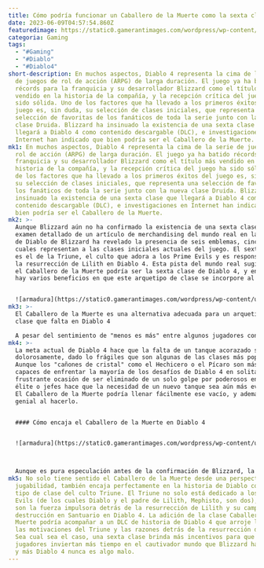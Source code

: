 ```yaml
---
title: Cómo podría funcionar un Caballero de la Muerte como la sexta clase de Diablo 4
date: 2023-06-09T04:57:54.860Z
featuredimage: https://static0.gamerantimages.com/wordpress/wp-content/uploads/2023/06/diablo-4_death-knight.jpg?q=50&fit=contain&w=1140&h=&dpr=1.5
categoria: Gaming
tags:
  - "#Gaming"
  - "#Diablo"
  - "#Diablo4"
short-description: En muchos aspectos, Diablo 4 representa la cima de la serie
  de juegos de rol de acción (ARPG) de larga duración. El juego ya ha batido
  récords para la franquicia y su desarrollador Blizzard como el título más
  vendido en la historia de la compañía, y la recepción crítica del juego ha
  sido sólida. Uno de los factores que ha llevado a los primeros éxitos del
  juego es, sin duda, su selección de clases iniciales, que representa una
  selección de favoritas de los fanáticos de toda la serie junto con la nueva
  clase Druida. Blizzard ha insinuado la existencia de una sexta clase que
  llegará a Diablo 4 como contenido descargable (DLC), e investigaciones en
  Internet han indicado que bien podría ser el Caballero de la Muerte.
mk1: En muchos aspectos, Diablo 4 representa la cima de la serie de juegos de
  rol de acción (ARPG) de larga duración. El juego ya ha batido récords para la
  franquicia y su desarrollador Blizzard como el título más vendido en la
  historia de la compañía, y la recepción crítica del juego ha sido sólida. Uno
  de los factores que ha llevado a los primeros éxitos del juego es, sin duda,
  su selección de clases iniciales, que representa una selección de favoritas de
  los fanáticos de toda la serie junto con la nueva clase Druida. Blizzard ha
  insinuado la existencia de una sexta clase que llegará a Diablo 4 como
  contenido descargable (DLC), e investigaciones en Internet han indicado que
  bien podría ser el Caballero de la Muerte.
mk2: >-
  Aunque Blizzard aún no ha confirmado la existencia de una sexta clase, un
  examen detallado de un artículo de merchandising del mundo real en la tienda
  de Diablo de Blizzard ha revelado la presencia de seis emblemas, cinco de los
  cuales representan a las clases iniciales actuales del juego. El sexto emblema
  es el de la Triune, el culto que adora a los Prime Evils y es responsable de
  la resurrección de Lilith en Diablo 4. Esta pista del mundo real sugiere que
  el Caballero de la Muerte podría ser la sexta clase de Diablo 4, y en realidad
  hay varios beneficios en que este arquetipo de clase se incorpore al juego.


  ![armadura](https://static0.gamerantimages.com/wordpress/wp-content/uploads/2023/04/diablo-4-paladin-diablo-2-class.jpg?q=50&fit=crop&w=1500&dpr=1.5 "armadura")
mk3: >-
  El Caballero de la Muerte es una alternativa adecuada para un arquetipo de
  clase que falta en Diablo 4

  A pesar del sentimiento de "menos es más" entre algunos jugadores con respecto a la selección de clases iniciales de Diablo 4 en comparación con Diablo 3, aún hay algunas ausencias notables en la alineación de lanzamiento del juego. En particular, no hay clases con armadura pesada disponibles en Diablo 4 que sigan los pasos del Paladín y el Templario de Diablo 2 y Diablo 3, respectivamente. A pesar de estar conectado al enemigo a través de la historia, la inclusión de la clase Caballero de la Muerte sería una adición inesperada y bienvenida de un arquetipo de tanque acorazado a Diablo 4.
mk4: >-
  La meta actual de Diablo 4 hace que la falta de un tanque acorazado se sienta
  dolorosamente, dado lo frágiles que son algunas de las clases más populares.
  Aunque los "cañones de cristal" como el Hechicero o el Pícaro son más que
  capaces de enfrentar la mayoría de los desafíos de Diablo 4 en solitario, la
  frustrante ocasión de ser eliminado de un solo golpe por poderosos enemigos de
  élite o jefes hace que la necesidad de un nuevo tanque sea aún más evidente.
  El Caballero de la Muerte podría llenar fácilmente ese vacío, y además lucir
  genial al hacerlo.


  #### Cómo encaja el Caballero de la Muerte en Diablo 4


  ![armadura](https://static0.gamerantimages.com/wordpress/wp-content/uploads/2023/06/diablo-4-classes.jpg?q=50&fit=crop&w=1500&dpr=1.5 "armadura")



  Aunque es pura especulación antes de la confirmación de Blizzard, la posibilidad de que el Caballero de la Muerte sea la sexta clase de Diablo 4 tiene sentido dada la selección actual de clases y el estado del juego al final. Tanto el Bárbaro como el Druida son opciones fiables de clases cuerpo a cuerpo pesadas, siendo la diferencia entre los dos la capacidad del Druida para invocar criaturas y transformarse en un lobo o un oso. Un tanque cuerpo a cuerpo pesado que también tenga acceso a la magia encajaría perfectamente en el conjunto de clases iniciales. Además, tener al tipo de tanque usando magia de sombras o sangre en lugar de magia basada en la fe sería un buen cambio respecto a los arquetipos de tanque anteriores de Diablo.
mk5: No solo tiene sentido el Caballero de la Muerte desde una perspectiva de
  jugabilidad, también encaja perfectamente en la historia de Diablo como un
  tipo de clase del culto Triune. El Triune no solo está dedicado a los Prime
  Evils (de los cuales Diablo y el padre de Lilith, Mephisto, son dos), sino que
  son la fuerza impulsora detrás de la resurrección de Lilith y su campaña de
  destrucción en Santuario en Diablo 4. La adición de la clase Caballero de la
  Muerte podría acompañar a un DLC de historia de Diablo 4 que arroje luz sobre
  las motivaciones del Triune y las razones detrás de la resurrección de Lilith.
  Sea cual sea el caso, una sexta clase brinda más incentivos para que los
  jugadores inviertan más tiempo en el cautivador mundo que Blizzard ha creado,
  y más Diablo 4 nunca es algo malo.
---
```

